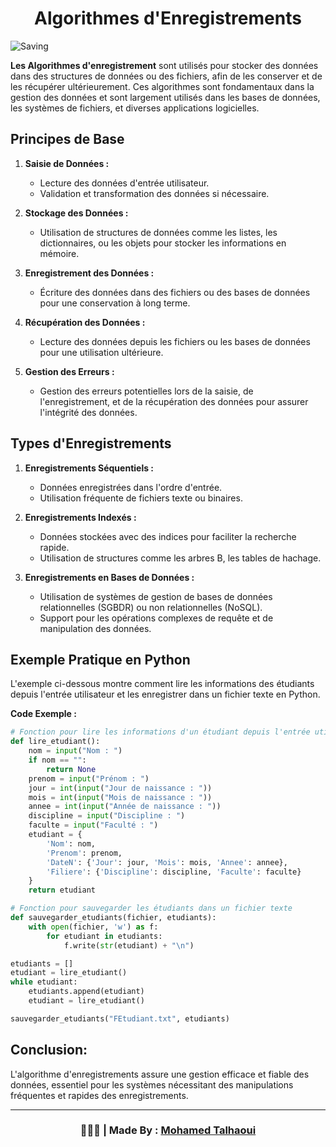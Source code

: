 <h1 align="center">Algorithmes d'Enregistrements</h1>

![Saving](https://github.com/mohamedtalhaouii/Records/assets/144726758/fcac99d5-920c-4dbb-a1aa-adcd21933eeb)


**Les Algorithmes d'enregistrement** sont utilisés pour stocker des données dans des structures de données ou des fichiers, afin de les conserver et de les récupérer ultérieurement. Ces algorithmes sont fondamentaux dans la gestion des données et sont largement utilisés dans les bases de données, les systèmes de fichiers, et diverses applications logicielles.

<h2>Principes de Base</h2>

1. **Saisie de Données :**
   - Lecture des données d'entrée utilisateur.
   - Validation et transformation des données si nécessaire.
   
2. **Stockage des Données :**
   - Utilisation de structures de données comme les listes, les dictionnaires, ou les objets pour stocker les informations en mémoire.
   
3. **Enregistrement des Données :**
   - Écriture des données dans des fichiers ou des bases de données pour une conservation à long terme.

4. **Récupération des Données :**
   - Lecture des données depuis les fichiers ou les bases de données pour une utilisation ultérieure.

5. **Gestion des Erreurs :**
   - Gestion des erreurs potentielles lors de la saisie, de l'enregistrement, et de la récupération des données pour assurer l'intégrité des données.

<h2>Types d'Enregistrements</h2>

1. **Enregistrements Séquentiels :**
   - Données enregistrées dans l'ordre d'entrée.
   - Utilisation fréquente de fichiers texte ou binaires.
   
2. **Enregistrements Indexés :**
   - Données stockées avec des indices pour faciliter la recherche rapide.
   - Utilisation de structures comme les arbres B, les tables de hachage.

3. **Enregistrements en Bases de Données :**
   - Utilisation de systèmes de gestion de bases de données relationnelles (SGBDR) ou non relationnelles (NoSQL).
   - Support pour les opérations complexes de requête et de manipulation des données.

<h2>Exemple Pratique en Python</h2>

L'exemple ci-dessous montre comment lire les informations des étudiants depuis l'entrée utilisateur et les enregistrer dans un fichier texte en Python.

**Code Exemple :**

```python
# Fonction pour lire les informations d'un étudiant depuis l'entrée utilisateur
def lire_etudiant():
    nom = input("Nom : ")
    if nom == "":
        return None
    prenom = input("Prénom : ")
    jour = int(input("Jour de naissance : "))
    mois = int(input("Mois de naissance : "))
    annee = int(input("Année de naissance : "))
    discipline = input("Discipline : ")
    faculte = input("Faculté : ")
    etudiant = {
        'Nom': nom,
        'Prenom': prenom,
        'DateN': {'Jour': jour, 'Mois': mois, 'Annee': annee},
        'Filiere': {'Discipline': discipline, 'Faculte': faculte}
    }
    return etudiant

# Fonction pour sauvegarder les étudiants dans un fichier texte
def sauvegarder_etudiants(fichier, etudiants):
    with open(fichier, 'w') as f:
        for etudiant in etudiants:
            f.write(str(etudiant) + "\n")

etudiants = []
etudiant = lire_etudiant()
while etudiant:
    etudiants.append(etudiant)
    etudiant = lire_etudiant()

sauvegarder_etudiants("FEtudiant.txt", etudiants)
```

<h2>Conclusion:</h2>
L'algorithme d'enregistrements assure une gestion efficace et fiable des données, essentiel pour les systèmes nécessitant des manipulations fréquentes et rapides des enregistrements.

<hr>
<h3 align="center"> 🧑🏻‍💻 | Made By : <a href="https://github.com/mohamedtalhaouii" target="_blank">Mohamed Talhaoui</a></h3>

